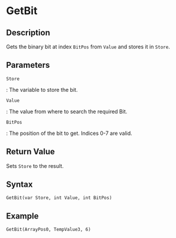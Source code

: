 # GetBit

## Description
Gets the binary bit at index `BitPos` from `Value` and stores it in `Store`.

## Parameters
`Store`

:   The variable to store the bit.

`Value`

:   The value from where to search the required Bit.

`BitPos`

:   The position of the bit to get. Indices 0-7 are valid.

## Return Value
Sets `Store` to the result.

## Syntax
```
GetBit(var Store, int Value, int BitPos)
```

## Example
```
GetBit(ArrayPos0, TempValue3, 6)
```
